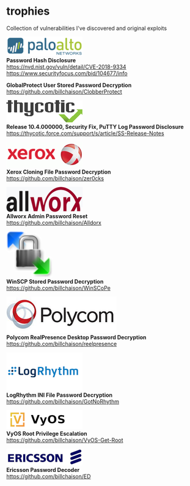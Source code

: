 # trophies
Collection of vulnerabilities I've discovered and original exploits

![alt text](pan.png)<br />
**Password Hash Disclosure**<br />
https://nvd.nist.gov/vuln/detail/CVE-2018-9334<br />
https://www.securityfocus.com/bid/104677/info<br />

**GlobalProtect User Stored Password Decryption**<br />
https://github.com/billchaison/ClobberProtect

![alt text](thy.png)<br />
**Release 10.4.000000, Security Fix, PuTTY Log Password Disclosure**<br />
https://thycotic.force.com/support/s/article/SS-Release-Notes

![alt text](xrx.png)<br />
**Xerox Cloning File Password Decryption**<br />
https://github.com/billchaison/zer0cks

![alt text](awx.png)<br />
**Allworx Admin Password Reset**<br />
https://github.com/billchaison/Alldorx

![alt text](wscp.png)<br />
**WinSCP Stored Password Decryption**<br />
https://github.com/billchaison/WinSCoPe

![alt text](pc.png)<br />
**Polycom RealPresence Desktop Password Decryption**<br />
https://github.com/billchaison/reelpresence

![alt text](lr.jpg)<br />
**LogRhythm INI File Password Decryption**<br />
https://github.com/billchaison/GotNoRhythm

![alt text](vyos.png)<br />
**VyOS Root Privilege Escalation**<br />
https://github.com/billchaison/VyOS-Get-Root

![alt text](er.png)<br />
**Ericsson Password Decoder**<br />
https://github.com/billchaison/ED
